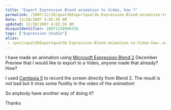 ```yaml
---
title: "Export Expression Blend animation to Video, how ?"
permalink: /2007/12/28/quot3bExportquot3b-Expression-Blend-animation-to-Video-how-/
date: 12/28/2007 4:02:36 AM
updated: 12/28/2007 4:02:36 AM
disqusIdentifier: 20071228040236
tags: ["Expression Studio"]
alias:
 - /post/quot3bExportquot3b-Expression-Blend-animation-to-Video-how-.aspx/index.html
---
```

I have made an animation using [Microsoft Expression Blend 2](http://www.microsoft.com/expression/products/overview.aspx?key=blend) December Preview that I would like to export to a Video, anyone made that already? How?

I used [Camtasia 5](http://www.techsmith.com/camtasia.asp) to record the screen directly from Blend 2. The result is not bad but it miss some fluidity in the video of the animation!
<!-- more -->

So anybody have another way of doing it? 

Thanks
